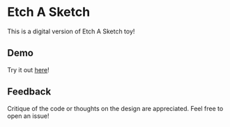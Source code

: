 # Etch A Sketch
This is a digital version of Etch A Sketch toy!
## Demo
Try it out [here](https://oasaleh.github.io/etch-a-sketch/)!
## Feedback
Critique of the code or thoughts on the design are appreciated. Feel free to open an issue!
